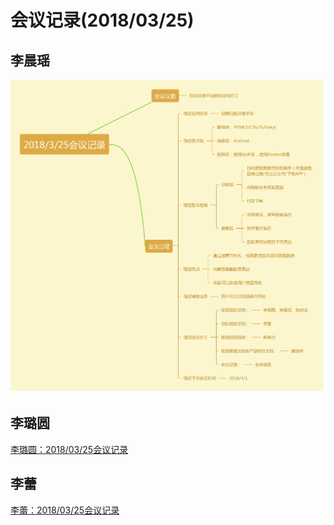 # 会议记录(2018/03/25)
## 李晨瑶
![李晨瑶：2018/03/25会议记录](./lcy.png)

## 李璐圆
[李璐圆：2018/03/25会议记录](https://www.processon.com/view/link/5acf6b99e4b02dfcf99e8681)

## 李蕾
[李蕾：2018/03/25会议记录](https://www.processon.com/view/link/5acf6ebbe4b04691062e62c0)
